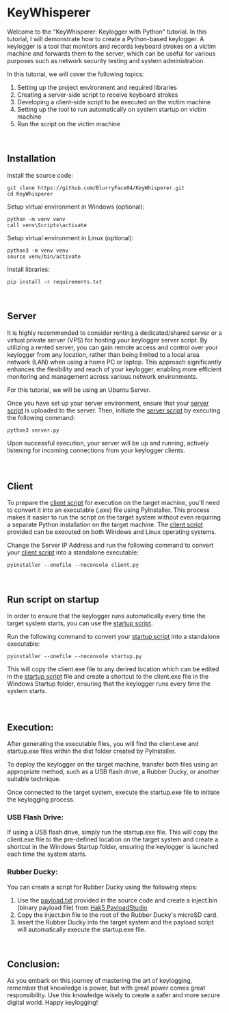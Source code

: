 # KeyWhisperer
Welcome to the "KeyWhisperer: Keylogger with Python" tutorial. In this tutorial, I will demonstrate how to create a Python-based keylogger. A keylogger is a tool that monitors and records keyboard strokes on a victim machine and forwards them to the server, which can be useful for various purposes such as network security testing and system administration.

In this tutorial, we will cover the following topics:

1. Setting up the project environment and required libraries
2. Creating a server-side script to receive keyboard strokes
3. Developing a client-side script to be executed on the victim machine
4. Setting up the tool to run automatically on system startup on victim machine
5. Run the script on the victim machine
<br>

## Installation
Install the source code:
```
git clone https://github.com/BlurryFace04/KeyWhisperer.git
cd KeyWhisperer
```

Setup virtual environment in Windows (optional):
```
python -m venv venv
call venv\Scripts\activate
```

Setup virtual environment in Linux (optional):
```
python3 -m venv venv
source venv/bin/activate
```

Install libraries:
```
pip install -r requirements.txt
```
<br>

## Server
It is highly recommended to consider renting a dedicated/shared server or a virtual private server (VPS) for hosting your keylogger server script. By utilizing a rented server, you can gain remote access and control over your keylogger from any location, rather than being limited to a local area network (LAN) when using a home PC or laptop. This approach significantly enhances the flexibility and reach of your keylogger, enabling more efficient monitoring and management across various network environments. 

For this tutorial, we will be using an Ubuntu Server.

Once you have set up your server environment, ensure that your [server script](https://github.com/BlurryFace04/KeyWhisperer/edit/main/server.py) is uploaded to the server. Then, initiate the [server script](https://github.com/BlurryFace04/KeyWhisperer/edit/main/server.py) by executing the following command:
```
python3 server.py
```
Upon successful execution, your server will be up and running, actively listening for incoming connections from your keylogger clients.
<br><br><br>


## Client
To prepare the [client script](https://github.com/BlurryFace04/KeyWhisperer/edit/main/client.py) for execution on the target machine, you'll need to convert it into an executable (.exe) file using PyInstaller. This process makes it easier to run the script on the target system without even requiring a separate Python installation on the target machine.
The [client script](https://github.com/BlurryFace04/KeyWhisperer/edit/main/client.py) provided can be executed on both Windows and Linux operating systems.

Change the Server IP Address and run the following command to convert your [client script](https://github.com/BlurryFace04/KeyWhisperer/edit/main/client.py) into a standalone executable:
```
pyinstaller --onefile --noconsole client.py

```
<br>

## Run script on startup
In order to ensure that the keylogger runs automatically every time the target system starts, you can use the [startup script](https://github.com/BlurryFace04/KeyWhisperer/edit/main/startup.py).

Run the following command to convert your [startup script](https://github.com/BlurryFace04/KeyWhisperer/edit/main/startup.py) into a standalone executable:
```
pyinstaller --onefile --noconsole startup.py
```

This will copy the client.exe file to any derired location which can be edited in the [startup script](https://github.com/BlurryFace04/KeyWhisperer/edit/main/startup.py) file and create a shortcut to the client.exe file in the Windows Startup folder, ensuring that the keylogger runs every time the system starts.
<br><br><br>

## Execution:
After generating the executable files, you will find the client.exe and startup.exe files within the dist folder created by PyInstaller.

To deploy the keylogger on the target machine, transfer both files using an appropriate method, such as a USB flash drive, a Rubber Ducky, or another suitable technique.

Once connected to the target system, execute the startup.exe file to initiate the keylogging process.

### USB Flash Drive:
If using a USB flash drive, simply run the startup.exe file. This will copy the client.exe file to the pre-defined location on the target system and create a shortcut in the Windows Startup folder, ensuring the keylogger is launched each time the system starts.

### Rubber Ducky:
You can create a script for Rubber Ducky using the following steps:

1. Use the [payload.txt](https://github.com/BlurryFace04/KeyWhisperer/edit/main/payload.txt) provided in the source code and create a inject.bin (binary payload file) from [Hak5 PayloadStudio](https://payloadstudio.hak5.org/community/)
2. Copy the inject.bin file to the root of the Rubber Ducky's microSD card.
3. Insert the Rubber Ducky into the target system and the payload script will automatically execute the startup.exe file. 
<br>

## Conclusion:
As you embark on this journey of mastering the art of keylogging, remember that knowledge is power, but with great power comes great responsibility. Use this knowledge wisely to create a safer and more secure digital world. Happy keylogging!



